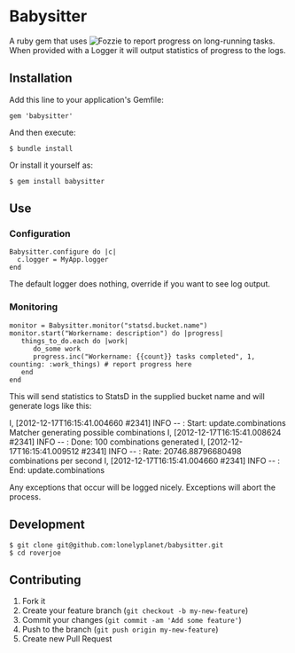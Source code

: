 # Babysitter

A ruby gem that uses ![Fozzie](http://github.com/lonelyplanet/fozzie) to report progress on long-running tasks.
When provided with a Logger it will output statistics of progress to the logs.

## Installation

Add this line to your application's Gemfile:

    gem 'babysitter'

And then execute:

    $ bundle install

Or install it yourself as:

    $ gem install babysitter

## Use


### Configuration

    Babysitter.configure do |c|
      c.logger = MyApp.logger
    end

The default logger does nothing, override if you want to see log output.

### Monitoring

    monitor = Babysitter.monitor("statsd.bucket.name")
    monitor.start("Workername: description") do |progress|
       things_to_do.each do |work|
          do_some work
          progress.inc("Workername: {{count}} tasks completed", 1, counting: :work_things) # report progress here
       end
    end


This will send statistics to StatsD in the supplied bucket name and will generate logs like this:

I, [2012-12-17T16:15:41.004660 #2341]  INFO -- : Start: update.combinations Matcher generating possible combinations
I, [2012-12-17T16:15:41.008624 #2341]  INFO -- : Done:  100 combinations generated
I, [2012-12-17T16:15:41.009512 #2341]  INFO -- : Rate:  20746.88796680498 combinations per second
I, [2012-12-17T16:15:41.004660 #2341]  INFO -- : End:  update.combinations

Any exceptions that occur will be logged nicely. Exceptions will abort the process.

## Development

    $ git clone git@github.com:lonelyplanet/babysitter.git
    $ cd roverjoe

## Contributing

1. Fork it
2. Create your feature branch (`git checkout -b my-new-feature`)
3. Commit your changes (`git commit -am 'Add some feature'`)
4. Push to the branch (`git push origin my-new-feature`)
5. Create new Pull Request
